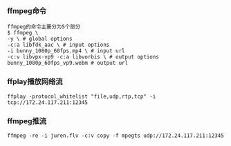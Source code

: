 ### ffmpeg命令
```shell
ffmpeg的命令主要分为5个部分
$ ffmpeg \
-y \ # global options
-c:a libfdk_aac \ # input options
-i bunny_1080p_60fps.mp4 \ # input url
-c:v libvpx-vp9 -c:a libvorbis \ # output options
bunny_1080p_60fps_vp9.webm # output url
```

### ffplay播放网络流
```shell
ffplay -protocol_whitelist "file,udp,rtp,tcp" -i tcp://172.24.117.211:12345
```

### ffmpeg推流
```shell
ffmpeg -re -i juren.flv -c:v copy -f mpegts udp://172.24.117.211:12345 
```